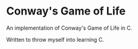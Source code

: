 # Conway's Game of Life

An implementation of Conway's Game of Life in C.

Written to throw myself into learning C.

